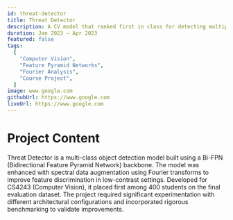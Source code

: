 ```yaml
---
id: threat-detector
title: Threat Detector
description: A CV model that ranked first in class for detecting multiple object classes using spectral augmentation.
duration: Jan 2023 – Apr 2023
featured: false
tags:
  [
    "Computer Vision",
    "Feature Pyramid Networks",
    "Fourier Analysis",
    "Course Project",
  ]
image: www.google.com
githubUrl: https://www.google.com
liveUrl: https://www.google.com
---
```


# Project Content

Threat Detector is a multi-class object detection model built using a Bi-FPN (Bidirectional Feature Pyramid Network) backbone. The model was enhanced with spectral data augmentation using Fourier transforms to improve feature discrimination in low-contrast settings. Developed for CS4243 (Computer Vision), it placed first among 400 students on the final evaluation dataset. The project required significant experimentation with different architectural configurations and incorporated rigorous benchmarking to validate improvements.
